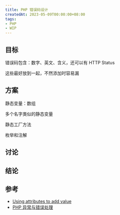 ```yaml
---
title: PHP 错误码设计
createdAt: 2023-05-09T00:00:00+08:00
tags:
- PHP
- WIP
---
```


## 目标

错误码包含：数字、英文、含义，还可以有 HTTP Status

这些最好放到一起，不然添加时容易漏

## 方案

静态变量：数组

多个名字类似的静态变量

静态工厂方法

枚举和注解

## 讨论

## 结论

## 参考

- [Using attributes to add value](https://laravel-news.com/using-attributes-to-add-value?utm_medium=email&utm_campaign=Laravel%20News%20Daily%202023-04-27&utm_content=Laravel%20News%20Daily%202023-04-27+CID_8d1e7adeaf80f59533f51d1e5bc52d9d&utm_source=email%20marketing&utm_term=Using%20attributes%20to%20add%20value)
- [PHP 异常与错误处理](https://mp.weixin.qq.com/s/H3iLccKXIp6tkzbNULYFKw)
